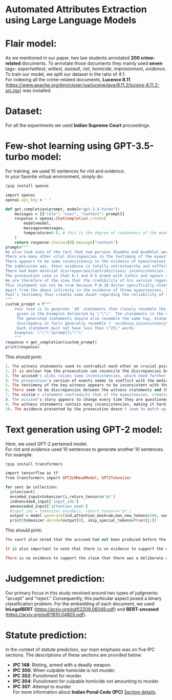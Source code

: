 # Automated Attributes Extraction using Large Language Models
# Flair model:
As we mentioned in our paper, two law students annotated **200 crime-related** documents. To annotate those documents they mainly used **seven** tags- _expertwittest_, _wittest_, _assault_, _riot_, _homicide_, _imprisonment_, _evidence_. <br>
To train our model, we split our dataset in the ratio of 4:1.<br>
For indexing all the crime-related documents, **Lucence 8.11** (https://www.apache.org/dyn/closer.lua/lucene/java/8.11.2/lucene-8.11.2-src.tgz) was installed.

# Dataset:
For all the experiments we used **Indian Supreme Court** proceedings.
# Few-shot learning using GPT-3.5-turbo model:
For training, we used 10 sentences for _riot_ and _evidence_. <br>
In your favorite virtual environment, simply do:
```ruby
!pip install openai
```
```ruby
import openai
openai.api_key = " "
```
```ruby
def get_completion(prompt, model="gpt-3.5-turbo"):
    messages = [{"role": "user", "content": prompt}]
    response = openai.ChatCompletion.create(
        model=model,
        messages=messages,
        temperature=0.8, # this is the degree of randomness of the model's output
    )
    return response.choices[0].message["content"]
prompt="""
He also took note of the fact that two persons Shambhu and Avadhlal were falsely involved as accused by P.W.1.
There are many other vital discrepancies in the testimony of the eyewitnesses inasmuch as the testimony of the witnesses are at variance with the case set out in the First Information Report and as such, the High Court was justified in discarding the testimony of the witnesses.
There appears to be some inconsistency in the evidence of eyewitnesses and the medical evidence but this inconsistency is of very insignificant character
The submission was, their evidence is totally untrustworthy and suffers from material contradictions.
There had been material discrepancies/contradictions/ inconsistencies in regard to the lodging of FIR and investigation so far as the statements of Pratap Singh, Head Constable, and R.D. Yadav, S.O., and the entries made in the Rojnamcha.
The prosecution case is that A-1 and A-5 armed with lathis and spears cannot be accepted inasmuch as neither of them used any such weapon
We are therefore of the view that the credibility of his version regarding the words alleged to have been uttered by the victim is open to doubt as it goes against probabilities and the natural course of conduct
This statement can not be true because P.W.10 doctor specifically stated that the injured was not sent by the police and there was no hospital memo.
Apart from the above infirmity in the evidence of three eyewitnesses, I find that the prosecution evidence is of a partisan character and not much on which implicit reliance can be placed.
Paul's testimony thus creates some doubt regarding the reliability of the prosecution evidence that Joseph had received injury with a wooden spear at the hand of accused No. 6.
"""
custom_prompt = f"""
    Your task is to generate '10' statements that closely resemble the statements
     given in the Examples delimited by \"\"\". The statements in the example resemble a tag \'evidence_inconsistency\'.
     The generated statements should also resemble the same tag. Statements that imply some impending
     discrepancy in facts generally resemble \' evidence_inconsistency\'.
     Each statement must not have less than \"25\" words.
    Examples: \"\"\"{prompt}\"\"\"
    """
response = get_completion(custom_prompt)
print(response)
```
This should print:
```ruby
1. The witness statements seem to contradict each other on crucial points, raising concerns about their accuracy.
2. It is unclear how the prosecution can reconcile the discrepancies between the witness statements and the physical evidence.
3. The accused's alibi raises some inconsistencies, which need further investigation to establish the truth.
4. The prosecution's version of events seems to conflict with the medical evidence, casting doubt on their reliability.
5. The testimony of the key witness appears to be inconsistent with the facts of the case, leading to questions about their credibility.
6. There seem to be discrepancies between the witness statements and the official records, which need to be resolved before proceeding with the case.
7. The victim's statement contradicts that of the eyewitnesses, creating uncertainty about what really happened.
8. The accused's story appears to change every time they are questioned, making it difficult to establish the facts of the case.
9. The witness statements contain many inconsistencies, making it hard to determine what really happened.
10. The evidence presented by the prosecution doesn't seem to match up with the timeline of events, creating doubt about the veracity of their claims.
```
# Text generation using GPT-2 model:
Here, we used GPT-2 pertained model. <br>
For _riot_ and _evidence_ used 10 sentences to generate another 10 sentences.
For example: <br>
```ruby
!pip install transformers
```
```ruby
import tensorflow as tf
from transformers import GPT2LMHeadModel, GPT2Tokenizer
```
```ruby
for sent in collection:
  j=len(sent)
  encoded_input=tokenizer(i,return_tensors='pt')
  ind=encoded_input['input_ids']
  am=encoded_input['attention_mask']
  #input_ids = tokenizer.encode(i, return_tensors='pt')
  output = model.generate(ind,attention_mask=am,max_new_tokens=100, num_beams=5, no_repeat_ngram_size=2, early_stopping=True,temperature=1.5)
  print(tokenizer.decode(output[0], skip_special_tokens=True)[j:])
```
This should print:
```ruby
The court also noted that the accused had not been produced before the court on the day of the hearing. The court further observed that it was not possible for the prosecution to prove the case beyond a reasonable doubt. It was, therefore, directed that both accused should be produced for cross-examination.

It is also important to note that there is no evidence to support the contention that the accused was in possession of a firearm at the time of his arrest. It is not possible for a person to have a gun in his possession at a time when he is being questioned by the police. There is, therefore, no basis on which to conclude that he was carrying a weapon at that time. In addition, it is clear from the evidence of other witnesses that they were not aware of any gun being

There is no evidence to support the claim that there was a deliberate attempt to cover up the truth about the events of 9/11. There is, however, some evidence that the official story is not the whole truth and that some of the facts may not be as they are being presented to the public.
```
# Judgemnet prediction:
Our primary focus in this study revolved around two types of judgments: "accept" and "reject." Consequently, this particular aspect posed a binary classification problem. For the embedding of each document, we used **InLegalBERT** (https://arxiv.org/pdf/2209.06049.pdf) and **BERT-uncased** (https://arxiv.org/pdf/1810.04805.pdf).
#  Statute prediction:
In the context of statute prediction, our main emphasis was on five IPC sections. The descriptions of these sections are provided below: <br>
* **IPC 148**: Rioting, armed with a deadly weapon. <br>
* **IPC 300**: When culpable homicide is not murder. <br>
* **IPC 302**: Punishment for murder. <br>
* **IPC 304**: Punishment for culpable homicide not amounting to murder. <br>
* **IPC 307**: Attempt to murder.<br>
For more information about **Indian Penal Code (IPC)** [Section details](https://www.indiacode.nic.in/bitstream/123456789/2263/1/A1860-45.pdf).

